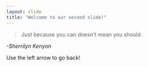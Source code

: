 ```yaml
---
layout: slide
title: "Welcome to our second slide!"
---
```


> Just because you can
> doesn't mean you should.

*-Sherrilyn Kenyon*

Use the left arrow to go back!
